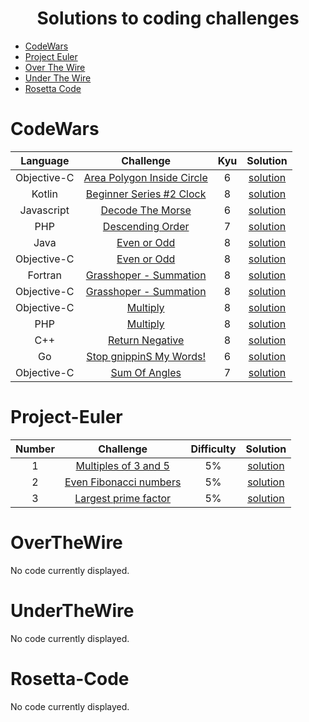<h1 align="center">
Solutions to coding challenges
</h1>

* [CodeWars](#CodeWars)
* [Project Euler](#Project-Euler)
* [Over The Wire](#OverTheWire)
* [Under The Wire](#UnderTheWire)
* [Rosetta Code](#Rosetta-Code)

# CodeWars
|   Language   |   Challenge   | Kyu | Solution |
|:------------:|:-------------:|:---:|:--------:|
|Objective-C|[Area Polygon Inside Circle](https://www.codewars.com/kata/5a58ca28e626c55ae000018a)|6|[solution]()|
|Kotlin|[Beginner Series #2 Clock](https://www.codewars.com/kata/55f9bca8ecaa9eac7100004a)|8|[solution](https://github.com/lcols19/Algorithm_Solving/blob/main/CodeWars/Beginner%20Series%202%20Clock.kt)|
|Javascript|[Decode The Morse](https://www.codewars.com/kata/54b724efac3d5402db00065e/javascript)|6|[solution](https://github.com/lcols19/Algorithm_Solving/blob/main/CodeWars/Decode%20The%20Morse.js)|
|PHP|[Descending Order](https://www.codewars.com/kata/5467e4d82edf8bbf40000155)|7|[solution](https://github.com/lcols19/Algorithm_Solving/blob/main/CodeWars/Descending%20Order.php)|
|Java|[Even or Odd](https://www.codewars.com/kata/53da3dbb4a5168369a0000fe)|8|[solution](https://github.com/lcols19/Algorithm_Solving/blob/main/CodeWars/Even%20Or%20Odd.java)|
|Objective-C|[Even or Odd](https://www.codewars.com/kata/53da3dbb4a5168369a0000fee)|8|[solution]()|
|Fortran|[Grasshoper - Summation](https://www.codewars.com/kata/55d24f55d7dd296eb9000030)|8|[solution](https://github.com/lcols19/Algorithm_Solving/blob/main/CodeWars/Grasshoper%20Summation.f90)|
|Objective-C|[Grasshoper - Summation](https://www.codewars.com/kata/55d24f55d7dd296eb9000030)|8|[solution]()|
|Objective-C|[Multiply](https://www.codewars.com/kata/50654ddff44f800200000004)|8|[solution]()|
|PHP|[Multiply](https://www.codewars.com/kata/50654ddff44f800200000004)|8|[solution](https://github.com/lcols19/Algorithm_Solving/blob/main/CodeWars/Multiply.php)|
|C++|[Return Negative](https://www.codewars.com/kata/55685cd7ad70877c23000102)|8|[solution](https://github.com/lcols19/Algorithm_Solving/blob/main/CodeWars/Return%20Negative.cpp)|
|Go|[Stop gnippinS My Words!](https://www.codewars.com/kata/5264d2b162488dc400000001)|6|[solution](https://github.com/lcols19/Algorithm_Solving/blob/main/CodeWars/Stop%20gnippips%20My%20wdroW.go)|
|Objective-C|[Sum Of Angles](https://www.codewars.com/kata/5a03b3f6a1c90400840017651)|7|[solution]()|


# Project-Euler
| Number |   Challenge   | Difficulty | Solution |
|:------:|:-------------:|:----------:|:--------:|
| 1 |[Multiples of 3 and 5](https://projecteuler.net/problem=1)| 5% | [solution](https://github.com/lcols19/Algorithm_Solving/blob/main/Project_Euler/1.c) |
| 2 |[Even Fibonacci numbers](https://projecteuler.net/problem=2)| 5% | [solution](https://github.com/lcols19/Algorithm_Solving/blob/main/Project_Euler/1.c) |
| 3 |[Largest prime factor](https://projecteuler.net/problem=3)| 5% | [solution](https://github.com/lcols19/Algorithm_Solving/blob/main/Project_Euler/3.c) |

# OverTheWire
No code currently displayed.

# UnderTheWire
No code currently displayed.

# Rosetta-Code
No code currently displayed.
